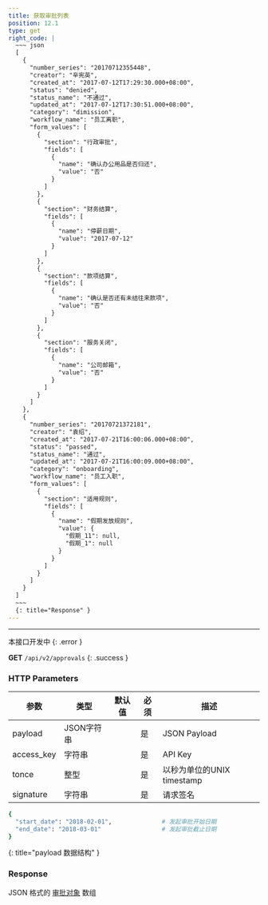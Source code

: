```yaml
---
title: 获取审批列表
position: 12.1
type: get
right_code: |
  ~~~ json
  [
    {
      "number_series": "20170712355448",
      "creator": "辛宪英",
      "created_at": "2017-07-12T17:29:30.000+08:00",
      "status": "denied",
      "status_name": "不通过",
      "updated_at": "2017-07-12T17:30:51.000+08:00",
      "category": "dimission",
      "workflow_name": "员工离职",
      "form_values": [
        {
          "section": "行政审批",
          "fields": [
            {
              "name": "确认办公用品是否归还",
              "value": "否"
            }
          ]
        },
        {
          "section": "财务结算",
          "fields": [
            {
              "name": "停薪日期",
              "value": "2017-07-12"
            }
          ]
        },
        {
          "section": "款项结算",
          "fields": [
            {
              "name": "确认是否还有未结往来款项",
              "value": "否"
            }
          ]
        },
        {
          "section": "服务关闭",
          "fields": [
            {
              "name": "公司邮箱",
              "value": "否"
            }
          ]
        }
      ]
    },
    {
      "number_series": "20170721372181",
      "creator": "袁绍",
      "created_at": "2017-07-21T16:00:06.000+08:00",
      "status": "passed",
      "status_name": "通过",
      "updated_at": "2017-07-21T16:00:09.000+08:00",
      "category": "onboarding",
      "workflow_name": "员工入职",
      "form_values": [
        {
          "section": "适用规则",
          "fields": [
            {
              "name": "假期发放规则",
              "value": {
                "假期_11": null,
                "假期_1": null
              }
            }
          ]
        }
      ]
    }
  ]
  ~~~
  {: title="Response" }
---
```

---


本接口开发中
{: .error }


**GET** `/api/v2/approvals`
{: .success }

### HTTP Parameters

参数       | 类型       | 默认值 | 必须 | 描述
-----------|------------|--------|------|----------------------------|
payload    | JSON字符串 |        | 是   | JSON Payload
access_key | 字符串     |        | 是   | API Key
tonce      | 整型       |        | 是   | 以秒为单位的UNIX timestamp
signature  | 字符串     |        | 是   | 请求签名


``` ruby
{
  "start_date": "2018-02-01",              # 发起审批开始日期
  "end_date": "2018-03-01"                 # 发起审批截止日期
}
```
{: title="payload 数据结构" }


### Response

JSON 格式的 [审批对象](#objectapproval) 数组